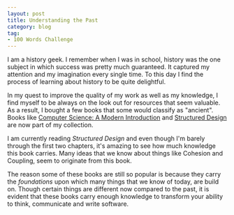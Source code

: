 ```yaml
---
layout: post
title: Understanding the Past
category: blog
tag:
- 100 Words Challenge
---
```


I am a history geek. I remember when I was in school, history was the one subject in which success was pretty much guaranteed. It captured my attention and my imagination every single time. To this day I find the process of learning about history to be quite delightful.

In my quest to improve the quality of my work as well as my knowledge, I find myself to be always on the look out for resources that seem valuable. As a result, I bought a few books that some would classify as "ancient". Books like [Computer Science: A Modern Introduction](http://www.amazon.co.uk/Computer-Science-Introduction-Prentice-International/dp/0131659456/ref=sr_1_1?ie=UTF8&qid=1441740021&sr=8-1&keywords=a+modern+introduction+to+computer+science) and [Structured Design](http://www.amazon.co.uk/Structured-Design-Fundamentals-Discipline-Programme/dp/0138544719/ref=sr_1_1?ie=UTF8&qid=1441740137&sr=8-1&keywords=structured+design) are now part of my collection.

I am currently reading *Structured Design* and even though I'm barely through the first two chapters, it's amazing to see how much knowledge this book carries. Many ideas that we know about things like Cohesion and Coupling, seem to originate from this book.

The reason some of these books are still so popular is because they carry the *foundations* upon which many things that we know of today, are build on. Though certain things are different now compared to the past, it is evident that these books carry enough knowledge to transform your ability to think, communicate and write software.
